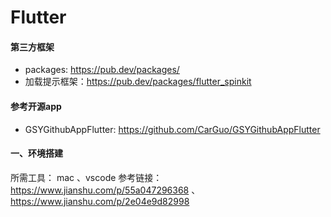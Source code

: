 # Flutter

#### 第三方框架
- packages: https://pub.dev/packages/
- 加载提示框架：https://pub.dev/packages/flutter_spinkit

#### 参考开源app
- GSYGithubAppFlutter: https://github.com/CarGuo/GSYGithubAppFlutter


#### 一、环境搭建
所需工具： mac 、vscode 
参考链接：https://www.jianshu.com/p/55a047296368 、https://www.jianshu.com/p/2e04e9d82998

